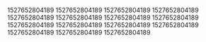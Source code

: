 1527652804189
1527652804189
1527652804189
1527652804189
1527652804189
1527652804189
1527652804189
1527652804189
1527652804189
1527652804189
1527652804189
1527652804189
1527652804189
1527652804189
1527652804189